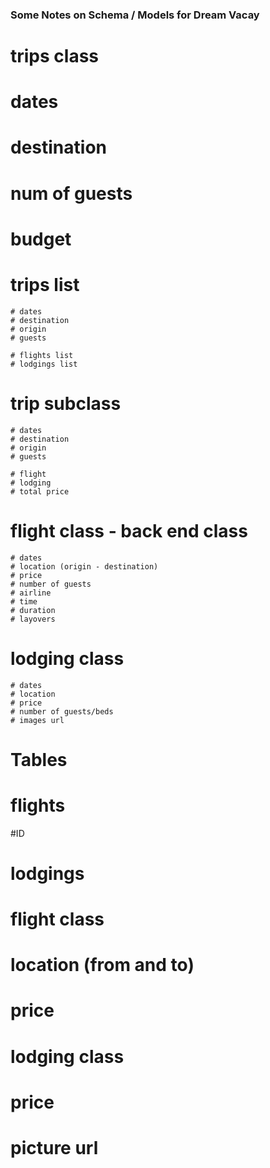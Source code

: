### Some Notes on Schema / Models for Dream Vacay

# trips class 
# dates
# destination 
# num of guests 
# budget

# trips list 
    # dates
    # destination
    # origin 
    # guests 

    # flights list 
    # lodgings list 

# trip subclass 
    # dates
    # destination
    # origin 
    # guests 

    # flight 
    # lodging
    # total price


# flight class - back end class
    # dates
    # location (origin - destination)
    # price
    # number of guests
    # airline
    # time 
    # duration 
    # layovers


# lodging class
    # dates
    # location 
    # price 
    # number of guests/beds 
    # images url


# Tables

# flights
  #ID
  #

# lodgings




# flight class 
# location (from and to)
# price 


# lodging class 
# price 
# picture url